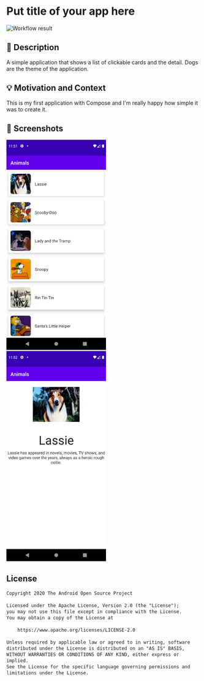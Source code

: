 # Put title of your app here


![Workflow result](https://github.com/fabiogrum/compose-challenge-1/workflows/Check/badge.svg)


## :scroll: Description
A simple application that shows a list of clickable cards and the detail.
Dogs are the theme of the application.


## :bulb: Motivation and Context
This is my first application with Compose and I'm really happy how simple it was to create it.


## :camera_flash: Screenshots
<img src="/results/screenshot_1.png" width="260">&emsp;<img src="/results/screenshot_2.png" width="260">

## License
```
Copyright 2020 The Android Open Source Project

Licensed under the Apache License, Version 2.0 (the "License");
you may not use this file except in compliance with the License.
You may obtain a copy of the License at

    https://www.apache.org/licenses/LICENSE-2.0

Unless required by applicable law or agreed to in writing, software
distributed under the License is distributed on an "AS IS" BASIS,
WITHOUT WARRANTIES OR CONDITIONS OF ANY KIND, either express or implied.
See the License for the specific language governing permissions and
limitations under the License.
```